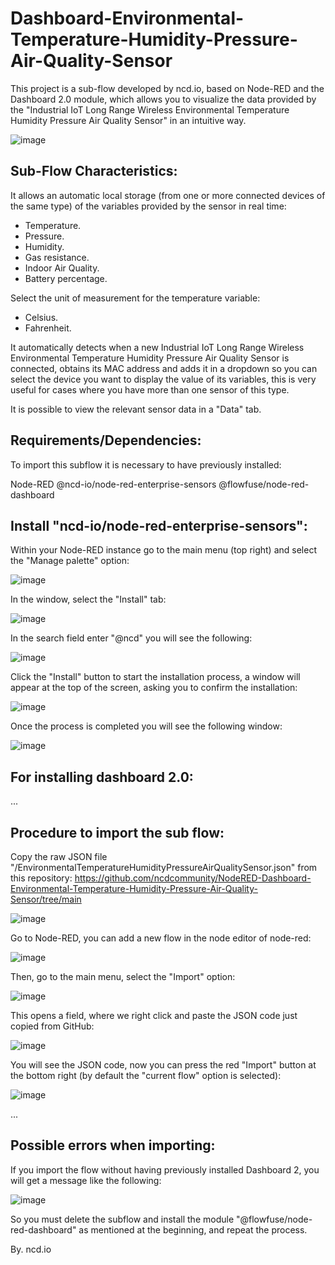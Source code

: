 # Dashboard-Environmental-Temperature-Humidity-Pressure-Air-Quality-Sensor 

This project is a sub-flow developed by ncd.io, based on Node-RED and the Dashboard 2.0 module, which allows you to visualize the data provided by the "Industrial IoT Long Range Wireless Environmental Temperature Humidity Pressure Air Quality Sensor" in an intuitive way.

![image](https://github.com/ncdcommunity/NodeRED-Dashboard-Environmental-Temperature-Humidity-Pressure-Air-Quality-Sensor/assets/159818736/577de3fc-9d73-484e-a48c-0dbedde0c0e1)


## Sub-Flow Characteristics:

It allows an automatic local storage (from one or more connected devices of the same type) of the variables provided by the sensor in real time:

- Temperature.
- Pressure.
- Humidity.
- Gas resistance.
- Indoor Air Quality.
- Battery percentage.

Select the unit of measurement for the temperature variable:

- Celsius.
- Fahrenheit.

It automatically detects when a new Industrial IoT Long Range Wireless Environmental Temperature Humidity Pressure Air Quality Sensor is connected, obtains its MAC address and adds it in a dropdown so you can select the device you want to display the value of its variables, this is very useful for cases where you have more than one sensor of this type.

It is possible to view the relevant sensor data in a "Data" tab.

## Requirements/Dependencies:

To import this subflow it is necessary to have previously installed:

Node-RED
@ncd-io/node-red-enterprise-sensors
@flowfuse/node-red-dashboard

## Install "ncd-io/node-red-enterprise-sensors":

Within your Node-RED instance go to the main menu (top right) and select the "Manage palette" option:

![image](https://github.com/ncdcommunity/NodeRED-Dashboard-Environmental-Temperature-Humidity-Pressure-Air-Quality-Sensor/assets/159818736/a0c73443-c969-4c77-aa8d-6e421b629ec0)

In the window, select the "Install" tab:

![image](https://github.com/ncdcommunity/NodeRED-Dashboard-Environmental-Temperature-Humidity-Pressure-Air-Quality-Sensor/assets/159818736/5b844567-a8de-47c7-80d2-d6131e7b3b3b)

In the search field enter "@ncd" you will see the following:

![image](https://github.com/ncdcommunity/NodeRED-Dashboard-Environmental-Temperature-Humidity-Pressure-Air-Quality-Sensor/assets/159818736/4df7a163-2483-442d-b92b-78684166cb9e)

Click the "Install" button to start the installation process, a window will appear at the top of the screen, asking you to confirm the installation:

![image](https://github.com/ncdcommunity/NodeRED-Dashboard-Environmental-Temperature-Humidity-Pressure-Air-Quality-Sensor/assets/159818736/27b2c1cb-f8dd-45c6-91b5-5cac58144329)

Once the process is completed you will see the following window:

![image](https://github.com/ncdcommunity/NodeRED-Dashboard-Environmental-Temperature-Humidity-Pressure-Air-Quality-Sensor/assets/159818736/ba71c0f7-0689-4bde-8d49-ae415e485814)

## For installing dashboard 2.0:

...

## Procedure to import the sub flow:

Copy the raw JSON file "/EnvironmentalTemperatureHumidityPressureAirQualitySensor.json" from this repository:
https://github.com/ncdcommunity/NodeRED-Dashboard-Environmental-Temperature-Humidity-Pressure-Air-Quality-Sensor/tree/main

![image](https://github.com/ncdcommunity/NodeRED-Dashboard-Environmental-Temperature-Humidity-Pressure-Air-Quality-Sensor/assets/159818736/a242e878-072a-4f08-8b18-a04ffdc138da)

Go to Node-RED, you can add a new flow in the node editor of node-red:

![image](https://github.com/ncdcommunity/NodeRED-Dashboard-Environmental-Temperature-Humidity-Pressure-Air-Quality-Sensor/assets/159818736/af04036e-8c5f-4902-a9cd-f55f4cead3e2)

Then, go to the main menu, select the "Import" option:

![image](https://github.com/ncdcommunity/NodeRED-Dashboard-Environmental-Temperature-Humidity-Pressure-Air-Quality-Sensor/assets/159818736/3c35c197-3fdf-4562-ab4b-3ceadbd2fded)

This opens a field, where we right click and paste the JSON code just copied from GitHub:

![image](https://github.com/ncdcommunity/NodeRED-Dashboard-Environmental-Temperature-Humidity-Pressure-Air-Quality-Sensor/assets/159818736/ad498561-012f-4c71-b5ed-5a40e9aa4044)

You will see the JSON code, now you can press the red "Import" button at the bottom right (by default the "current flow" option is selected):

![image](https://github.com/ncdcommunity/NodeRED-Dashboard-Environmental-Temperature-Humidity-Pressure-Air-Quality-Sensor/assets/159818736/682ee323-cc17-4ab8-88fb-a744adc5aff2)


...


## Possible errors when importing:

If you import the flow without having previously installed Dashboard 2, you will get a message like the following:

![image](https://github.com/ncdcommunity/NodeRED-Dashboard-Environmental-Temperature-Humidity-Pressure-Air-Quality-Sensor/assets/159818736/1607a7b0-0119-43cb-8920-48de92e3b968)

So you must delete the subflow and install the module "@flowfuse/node-red-dashboard" as mentioned at the beginning, and repeat the process.

By. ncd.io













